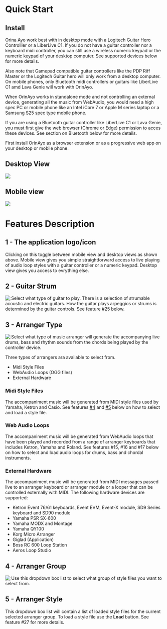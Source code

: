 # Quick Start
## Install
Orina Ayo work best with in desktop mode with a Logitech Guitar Hero Controlller or a LiberLive C1. If you do not have a guitar controller nor a keyboard midi controller, you can still use a wireless numeric keypad or the numeric keypad of your desktop computer. See supported devices below for more details.

Also note that Gamepad compatible guitar controllers like the PDP Riff Master or the Logitech Guitar hero will only work from a desktop computer. On mobile phones, only Bluetooth midi controllers or guitars like LiberLive C1 amd Lava Genie will work with OrinAyo. 

When OrinAyo works in standalone mode and not controlling an external device, generating all the music from WebAudio, you would need a high spec PC or mobile phone like an Intel iCore 7 or Apple M series laptop or a Samsung S25 spec type mobile phone.

If you are using a Bluetooth guitar controller like LiberLive C1 or Lava Genie, you must first give the web browser (Chrome or Edge) permission to acces these devices. See section on Bluetooth below for more details.

First install OrinAyo as a browser extension or as a progressive web app on your desktop or mobile phone. 

## Desktop View
<img src=https://jus-be.github.io/orinayo/assets/screenshots/orinayo_desktop.svg />

## Mobile view
<img src=https://jus-be.github.io/orinayo/assets/screenshots/orinayo_mobile.svg />

# Features Description
## 1 - The application logo/icon
Clicking on this toggle between mobile view and desktop views as shown above. Mobile view gives you simple straightforward access to live playing of audio loop styles with a guitar controller or a numeric keypad. Desktop view gives you access to evrything else.

## 2 - Guitar Strum
<img align=left src=https://jus-be.github.io/orinayo/assets/screenshots/feature2.png />

Select what type of guitar to play. There is a selection of strumable acoustic and electric guitars. How the guitar plays arpeggios or strums is determined by the guitar controls. See feature #25 below.
<br clear="left"/>

## 3 - Arranger Type
<img align=left src=https://jus-be.github.io/orinayo/assets/screenshots/feature3.png />

Select what type of music arranger will generate the accompanying live drums, bass and rhythm sounds from the chords being played by the controller device. 
<br clear="left"/>

Three types of arrangers ara available to select from.

- Midi Style Files
- WebAudio Loops (OGG files)
- External Hardware

### Midi Style Files
The accompaniment music will be generated from MIDI style files used by Yamaha, Ketron and Casio. See features [#4](#4---arranger-group) and [#5](#5---arranger-style) below on how to select and load a style file.

### Web Audio Loops
The accompaniment music will be generated from WebAudio loops that have been played and recorded from a range of arranger keyboards that includes Ketron, Yamaha and Roland. See features #15, #16 and #17 below on how to select and load audio loops for drums, bass and chordal instruments.

### External Hardware
The accompaniment music will be generated from MIDI messages passed live to an arranger keyboard or arranger module or a looper that can be controlled externally with MIDI. The following hardware devices are supported:

- Ketron Event 76/61 keyboards, Event EVM, Event-X module, SD9 Series keyboard and SD90 module
- Yamaha PSR SX-600
- Yamaha MODX and Montage
- Yamaha QY100
- Korg Micro Arranger
- Giglad (Application)
- Boss RC 600 Loop Station
- Aeros Loop Studio

## 4 - Arranger Group
<img align=left src=https://jus-be.github.io/orinayo/assets/screenshots/feature4.png />

Use this dropdown box list to select what group of style files you want to select from.
<br clear="left"/>

## 5 - Arranger Style
This dropdown box list will contain a list of loaded style files for the current selected arranger group. To load a style file use the **Load** button. See feature #27 for more details.